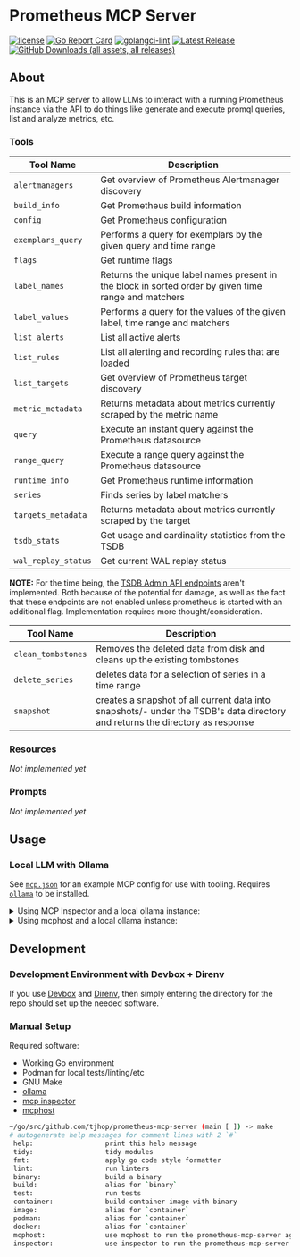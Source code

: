 # Prometheus MCP Server

[![license](https://img.shields.io/github/license/tjhop/prometheus-mcp-server)](https://github.com/tjhop/prometheus-mcp-server/blob/master/LICENSE)
[![Go Report Card](https://goreportcard.com/badge/github.com/tjhop/prometheus-mcp-server)](https://goreportcard.com/report/github.com/tjhop/prometheus-mcp-server)
[![golangci-lint](https://github.com/tjhop/prometheus-mcp-server/actions/workflows/golangci-lint.yaml/badge.svg)](https://github.com/tjhop/prometheus-mcp-server/actions/workflows/golangci-lint.yaml)
[![Latest Release](https://img.shields.io/github/v/release/tjhop/prometheus-mcp-server)](https://github.com/tjhop/prometheus-mcp-server/releases/latest)
[![GitHub Downloads (all assets, all releases)](https://img.shields.io/github/downloads/tjhop/prometheus-mcp-server/total)](https://github.com/tjhop/prometheus-mcp-server/releases/latest)

## About
This is an MCP server to allow LLMs to interact with a running Prometheus instance via the API to do things like generate and execute promql queries, list and analyze metrics, etc.

### Tools

| Tool Name | Description |
| --- | --- |
| `alertmanagers` | Get overview of Prometheus Alertmanager discovery |
| `build_info` | Get Prometheus build information |
| `config` | Get Prometheus configuration |
| `exemplars_query` | Performs a query for exemplars by the given query and time range |
| `flags` | Get runtime flags |
| `label_names` | Returns the unique label names present in the block in sorted order by given time range and matchers |
| `label_values` | Performs a query for the values of the given label, time range and matchers |
| `list_alerts` | List all active alerts |
| `list_rules` | List all alerting and recording rules that are loaded |
| `list_targets` | Get overview of Prometheus target discovery |
| `metric_metadata` | Returns metadata about metrics currently scraped by the metric name | 
| `query` | Execute an instant query against the Prometheus datasource |
| `range_query` | Execute a range query against the Prometheus datasource |
| `runtime_info` | Get Prometheus runtime information |
| `series` | Finds series by label matchers |
| `targets_metadata` | Returns metadata about metrics currently scraped by the target |
| `tsdb_stats` | Get usage and cardinality statistics from the TSDB |
| `wal_replay_status` | Get current WAL replay status |

__NOTE:__ For the time being, the [TSDB Admin API endpoints](https://prometheus.io/docs/prometheus/latest/querying/api/#tsdb-admin-apis) aren't implemented. Both because of the potential for damage, as well as the fact that these endpoints are not enabled unless prometheus is started with an additional flag. Implementation requires more thought/consideration.

| Tool Name | Description |
| --- | --- |
| `clean_tombstones` | Removes the deleted data from disk and cleans up the existing tombstones |
| `delete_series` | deletes data for a selection of series in a time range |
| `snapshot` | creates a snapshot of all current data into snapshots/<datetime>-<rand> under the TSDB's data directory and returns the directory as response |

### Resources

_Not implemented yet_

### Prompts

_Not implemented yet_

## Usage

### Local LLM with Ollama
See [`mcp.json`](./examples/mcp.json) for an example MCP config for use with tooling.
Requires [`ollama`](https://github.com/ollama/ollama) to be installed.

<details>
<summary>Using MCP Inspector and a local ollama instance:</summary>

Requires [MCP Inpsector](https://github.com/modelcontextprotocol/inspector) to be installed:

```bash
make inspector
```
</details>

<details>
<summary>Using mcphost and a local ollama instance:</summary>

Requires [`mcphost`](https://github.com/mark3labs/mcphost) to be installed:

```bash
make mcphost
```
</details>

## Development
### Development Environment with Devbox + Direnv
If you use [Devbox](https://www.jetify.com/devbox) and
[Direnv](https://direnv.net/), then simply entering the directory for the repo
should set up the needed software.

### Manual Setup
Required software:
- Working Go environment
- Podman for local tests/linting/etc
- GNU Make
- [ollama](https://github.com/ollama/ollama)
- [mcp inspector](https://github.com/modelcontextprotocol/inspector)
- [mcphost](https://github.com/mark3labs/mcphost)

```bash
~/go/src/github.com/tjhop/prometheus-mcp-server (main [ ]) -> make
# autogenerate help messages for comment lines with 2 `#`
 help:                  print this help message
 tidy:                  tidy modules
 fmt:                   apply go code style formatter
 lint:                  run linters
 binary:                build a binary
 build:                 alias for `binary`
 test:                  run tests
 container:             build container image with binary
 image:                 alias for `container`
 podman:                alias for `container`
 docker:                alias for `container`
 mcphost:               use mcphost to run the prometheus-mcp-server against a local ollama model
 inspector:             use inspector to run the prometheus-mcp-server
```
